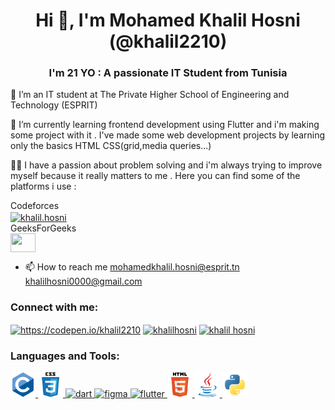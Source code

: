 <h1 align="center">Hi 👋, I'm Mohamed Khalil Hosni (@khalil2210)</h1>
<h3 align="center"> I'm 21 YO : A passionate IT Student from Tunisia</h3>


🔭 I’m an IT student at The Private Higher School of Engineering and Technology (ESPRIT)
 	
🌱 I’m currently learning frontend development using Flutter and i'm making some project with it .
I've made some web development projects by learning only the basics HTML CSS(grid,media queries...)

👨‍💻 I have a passion about problem solving and i'm always trying to improve myself because it really matters to me .
Here you can find some of the platforms i use :
<div>Codeforces</div>
<a href="https://codeforces.com/profile/Khalil.Hosni" target="blank"><img align="center" src="https://raw.githubusercontent.com/rahuldkjain/github-profile-readme-generator/master/src/images/icons/Social/codeforces.svg" alt="khalil.hosni" height="30" width="40" /></a>



<div>GeeksForGeeks</div>
<a href="https://auth.geeksforgeeks.org/user/khalilhosni0000" target="blank"><img align="center" src="https://media.geeksforgeeks.org/wp-content/cdn-uploads/gfg_200x200-min.png" height="30" width="40" /></a>



- 📫 How to reach me mohamedkhalil.hosni@esprit.tn khalilhosni0000@gmail.com
	
<h3 align="left">Connect with me:</h3>
<p align="left">
<a href="https://codepen.io/khalil2210" target="blank"><img align="center" src="https://raw.githubusercontent.com/rahuldkjain/github-profile-readme-generator/master/src/images/icons/Social/codepen.svg" alt="https://codepen.io/khalil2210" height="30" width="40" /></a>
<a href="https://www.linkedin.com/in/khalilhosni/" target="blank"><img align="center" src="https://raw.githubusercontent.com/rahuldkjain/github-profile-readme-generator/master/src/images/icons/Social/linked-in-alt.svg" alt="khalilhosni" height="30" width="40" /></a>
<a href="https://www.facebook.com/khalilhosni2000/" target="blank"><img align="center" src="https://raw.githubusercontent.com/rahuldkjain/github-profile-readme-generator/master/src/images/icons/Social/facebook.svg" alt="khalil hosni" height="30" width="40" /></a>
</p>

<h3 align="left">Languages and Tools:</h3>
<p align="left"> <a href="https://www.cprogramming.com/" target="_blank" rel="noreferrer"> <img src="https://raw.githubusercontent.com/devicons/devicon/master/icons/c/c-original.svg" alt="c" width="40" height="40"/> </a> <a href="https://www.w3schools.com/css/" target="_blank" rel="noreferrer"> <img src="https://raw.githubusercontent.com/devicons/devicon/master/icons/css3/css3-original-wordmark.svg" alt="css3" width="40" height="40"/> </a> <a href="https://dart.dev" target="_blank" rel="noreferrer"> <img src="https://www.vectorlogo.zone/logos/dartlang/dartlang-icon.svg" alt="dart" width="40" height="40"/> </a> <a href="https://www.figma.com/" target="_blank" rel="noreferrer"> <img src="https://www.vectorlogo.zone/logos/figma/figma-icon.svg" alt="figma" width="40" height="40"/> </a> <a href="https://flutter.dev" target="_blank" rel="noreferrer"> <img src="https://www.vectorlogo.zone/logos/flutterio/flutterio-icon.svg" alt="flutter" width="40" height="40"/> </a> <a href="https://www.w3.org/html/" target="_blank" rel="noreferrer"> <img src="https://raw.githubusercontent.com/devicons/devicon/master/icons/html5/html5-original-wordmark.svg" alt="html5" width="40" height="40"/> </a> <a href="https://www.java.com" target="_blank" rel="noreferrer"> <img src="https://raw.githubusercontent.com/devicons/devicon/master/icons/java/java-original.svg" alt="java" width="40" height="40"/> </a> <a href="https://www.python.org" target="_blank" rel="noreferrer"> <img src="https://raw.githubusercontent.com/devicons/devicon/master/icons/python/python-original.svg" alt="python" width="40" height="40"/> </a> </p>
